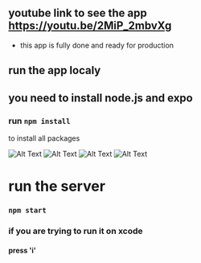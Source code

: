 ## youtube link to see the app https://youtu.be/2MiP_2mbvXg
- this app is fully done and ready for production


## run the app localy 
## you need to install node.js and expo
### run ``` npm install ```
to install all packages  

![Alt Text](./screnshots/img1.PNG)
![Alt Text](./screnshots/img2.PNG)
![Alt Text](./screnshots/img3.PNG)
![Alt Text](./screnshots/img4.PNG)


# run the server 
###    ``` npm start ```
### if you are trying to run it on xcode 

#### press 'i'


